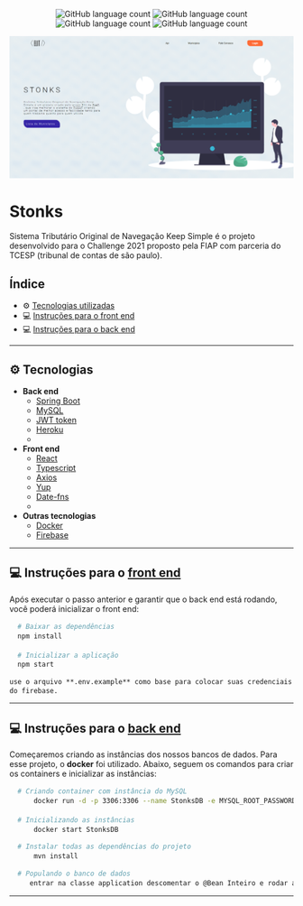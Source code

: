 <p align="center"> 
<img alt="GitHub language count" src="https://img.shields.io/github/languages/count/STONKS-ia/Stonks-core">
<img alt="GitHub language count" src="https://img.shields.io/github/languages/top/STONKS-ia/Stonks-core">
<img alt="GitHub language count" src="https://img.shields.io/github/repo-size/STONKS-ia/Stonks-core">
<img alt="GitHub language count" src="https://img.shields.io/github/last-commit/STONKS-ia/Stonks-core">
</p>
  

![](mockup.jpeg)

# Stonks 
Sistema Tributário Original de Navegação Keep Simple é o projeto desenvolvido para o Challenge 2021 proposto pela FIAP com parceria do TCESP (tribunal de contas de são paulo).

## Índice
- ⚙ [Tecnologias utilizadas](#-tecnologias)
- 💻 [Instruções para o front end](#-instruções-para-o-front-end)
- 💻 [Instruções para o back end](#-instruções-para-o-back-end)

---

## ⚙ Tecnologias
  - **Back end**
    - [Spring Boot](https://spring.io/)
    - [MySQL](https://www.mysql.com/)
    - [JWT token](https://jwt.io/)
    - [Heroku](https://www.heroku.com/)
    - 
  - **Front end**
    - [React](https://reactjs.org/)
    - [Typescript](https://www.typescriptlang.org/)
    - [Axios](https://github.com/axios/axios)
    - [Yup](https://www.npmjs.com/package/yup)
    - [Date-fns](https://date-fns.org/)
    - 
  - **Outras tecnologias**
    - [Docker](https://www.docker.com/)
    - [Firebase](https://firebase.google.com/)
---

## 💻 Instruções para o  [front end](https://github.com/STONKS-ia/stonks-ui)

  Após executar o passo anterior e garantir que o back end está rodando, você poderá inicializar o front end:

  ```bash
    # Baixar as dependências
    npm install

    # Inicializar a aplicação
    npm start
  ```
    use o arquivo **.env.example** como base para colocar suas credenciais do firebase.
---

## 💻 Instruções para o [back end](https://github.com/STONKS-ia/Stonks-core)

  Começaremos criando as instâncias dos nossos bancos de dados. Para esse projeto, o **docker** foi utilizado. Abaixo, seguem os comandos para criar os containers e inicializar as instâncias:

  ```bash
    # Criando container com instância do MySQL
        docker run -d -p 3306:3306 --name StonksDB -e MYSQL_ROOT_PASSWORD=@R0ot3@ mysql:8.0

    # Inicializando as instâncias
        docker start StonksDB
  ```
  
  ```bash
    # Instalar todas as dependências do projeto
        mvn install
  ```

  ```bash
    # Populando o banco de dados
       entrar na classe application descomentar o @Bean Inteiro e rodar a aplicação com ele habilitado UMA vez, após subir a aplicação pode comentar o @Bean novamente. 
  ```
---


